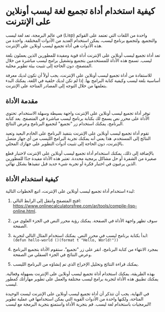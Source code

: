 كيفية استخدام أداة تجميع لغة ليسب أونلاين على الإنترنت
======================================================

في عالم البرمجة، تعد لغة ليسب (Lisp) واحدة من اللغات التي تعتمد على القوائم والتجميع. ولتجميع برنامج ليسب، يمكن استخدام العديد من الأدوات المختلفة. واحدة من هذه الأدوات هي أداة تجميع ليسب أونلاين على الإنترنت.

تعد أداة تجميع ليسب أونلاين على الإنترنت أداة قوية ومفيدة للمطورين الذين يعملون بلغة ليسب. تسمح هذه الأداة للمستخدمين بتجميع وتشغيل برامج ليسب مباشرة من خلال المتصفح، دون الحاجة إلى تثبيت بيئة تطوير محلية.

للاستفادة من أداة تجميع ليسب أونلاين على الإنترنت، يجب أولاً أن تكون لديك معرفة أساسية بلغة ليسب وكيفية كتابة البرامج بها. إذا لم تكن لديك خلفية في اللغة، يمكنك البدء بتعلمها من خلال التوجه إلى المصادر المتاحة على الإنترنت.

مقدمة الأداة
------------

توفر أداة تجميع ليسب أونلاين على الإنترنت واجهة بسيطة وسهلة الاستخدام. تحتوي الأداة على محرر نص يسمح لك بكتابة برنامج ليسب مباشرة في المتصفح. بعد كتابة البرنامج، يمكنك استخدام زر "تجميع" لتجميع البرنامج وعرض النتائج.

تقوم أداة تجميع ليسب أونلاين على الإنترنت بتنفيذ البرنامج على الخادم البعيد وتعيد النتائج إلى المستخدم. هذا يعني أنه يمكنك تجربة البرامج الليسب من أي جهاز متصل بالإنترنت، دون الحاجة إلى تثبيت أدوات التطوير على جهازك المحلي.

بالإضافة إلى ذلك، يمكنك استخدام أداة تجميع ليسب أونلاين على الإنترنت لاختبار قطع صغيرة من الشفرة أو حل مشاكل برمجية محددة. تعتبر هذه الأداة مفيدة جدًا للمطورين الذين يرغبون في اختبار فكرة أو تجربة شيء جديد قبل تنفيذها بشكل نهائي.

كيفية استخدام الأداة
--------------------

لبدء استخدام أداة تجميع ليسب أونلاين على الإنترنت، اتبع الخطوات التالية:

1. افتح المتصفح وانتقل إلى الرابط التالي: <https://www.onlinecalculatorsfree.com/ar/tools/compile-lisp-online.html>.
2. سوف تظهر واجهة الأداة في الصفحة. يمكنك رؤية محرر النص في الجزء العلوي من الصفحة.
3. ابدأ بكتابة برنامج ليسب في محرر النص. يمكنك استخدام المثال التالي لتجربة:
`(defun hello-world ()(format t "Hello, World!"))`

5. بمجرد الانتهاء من كتابة البرنامج، انقر على زر "تجميع". ستقوم الأداة بتجميع البرنامج وعرض النتائج في الجزء السفلي من الصفحة.
6. يمكنك قراءة النتائج وتحليل الإخراج الذي تم إنشاؤه من البرنامج الليسب.

بهذه الطريقة، يمكنك استخدام أداة تجميع ليسب أونلاين على الإنترنت بسهولة وفعالية. يمكنك تطبيق هذه الأداة لتجربة برامج ليسب مختلفة والعمل على تطوير مهاراتك كمطور ليسب.

في النهاية، يجب أن تتذكر أن أداة تجميع ليسب أونلاين على الإنترنت ليست الوحيدة المتاحة، ولكنها واحدة من الأدوات القوية التي يمكن استخدامها في عملية تطوير البرمجيات باستخدام لغة ليسب. قم بتجربة الأداة واستمتع بتجربة البرمجة مع ليسب!